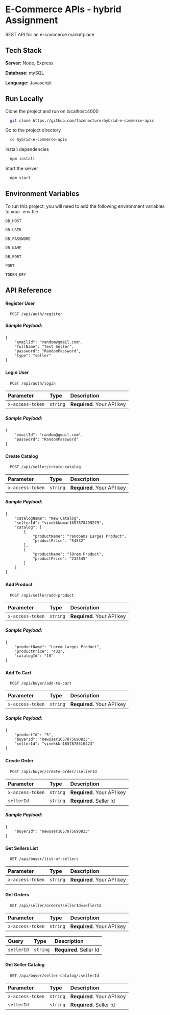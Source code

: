 
# E-Commerce APIs - hybrid Assignment

REST API for an e-commerce marketplace




## Tech Stack

**Server:** Node, Express

**Database:** mySQL

**Language:** Javascript



## Run Locally

Clone the project and run on localhost:4000

```bash
  git clone https://github.com/fazenecture/hybrid-e-commerce-apis
```

Go to the project directory

```bash
  cd hybrid-e-commerce-apis
```

Install dependencies

```bash
  npm install
```

Start the server

```bash
  npm start
```


## Environment Variables

To run this project, you will need to add the following environment variables to your .env file

`DB_HOST`

`DB_USER`

`DB_PASSWORD`

`DB_NAME`

`DB_PORT`

`PORT`

`TOKEN_KEY`



## API Reference

#### Register User

```http
  POST /api/auth/register
```
##### Sample Payload:
```
{
    "emailId": "random@gmail.com",
    "fullName": "Test Seller",
    "password": "RandomPassword",
    "type": "seller"
}
```
### 

#### Login User

```http
  POST /api/auth/login
```
| Parameter        | Type     | Description                |
| :--------------  | :------- | :------------------------- |
| `x-access-token` | `string` | **Required**. Your API key |

##### Sample Payload:
```
{
    "emailId": "random@gmail.com",
    "password": "RandomPassword"
}
```

### 

#### Create Catalog

```
  POST /api/seller/create-catalog
```
| Parameter        | Type     | Description                |
| :--------------  | :------- | :------------------------- |
| `x-access-token` | `string` | **Required**. Your API key |

##### Sample Payload:
```
{
    "catalogName": "New Catalog",
    "sellerId": "vivekkkumar1657878499279",
    "catalog": [
        {
            "productName": "randoams Larges Product",
            "productPrice": "54532"
        },
        {
            "productName": "lOrem Product",
            "productPrice": "232545"
        }
    ]
}
```
### 

#### Add Product

```
  POST /api/seller/add-product

```
| Parameter        | Type     | Description                |
| :--------------  | :------- | :------------------------- |
| `x-access-token` | `string` | **Required**. Your API key |

##### Sample Payload:
```
{
    "productName": "Lorem Larges Product",
    "productPrice": "432",
    "catalogId": "10"
}
```

### 

#### Add To Cart

```
  POST /api/buyer/add-to-cart
```
| Parameter        | Type     | Description                |
| :--------------  | :------- | :------------------------- |
| `x-access-token` | `string` | **Required**. Your API key |

##### Sample Payload:
```
{
    "productId": "5",
    "buyerId": "newuser1657875690833",
    "sellerId": "vivekkkr1657878516423"
}
```
### 

#### Create Order

```
  POST /api/buyer/create-order/:sellerId
```
| Parameter        | Type     | Description                |
| :--------------  | :------- | :------------------------- |
| `x-access-token` | `string` | **Required**. Your API key |
| `sellerId` | `string` | **Required**. Seller Id |

##### Sample Payload:
```
{
    "buyerId": "newuser1657875690833"
}
```

### 

#### Get Sellers List

```
  GET /api/buyer/list-of-sellers
```
| Parameter        | Type     | Description                |
| :--------------  | :------- | :------------------------- |
| `x-access-token` | `string` | **Required**. Your API key |


### 
#### Get Orders

```
  GET /api/seller/orders?sellerId=sellerId
```
| Parameter        | Type     | Description                |
| :--------------  | :------- | :------------------------- |
| `x-access-token` | `string` | **Required**. Your API key |

| Query        | Type     | Description                |
| :--------------  | :------- | :------------------------- |
| `sellerId` | `string`  | **Required**. Seller Id |


### 

#### Get Seller Catalog

```
  GET /api/buyer/seller-catalog/:sellerId
```
| Parameter        | Type     | Description                |
| :--------------  | :------- | :------------------------- |
| `x-access-token` | `string` | **Required**. Your API key |
| `sellerId` | `string` | **Required**. Seller Id |



